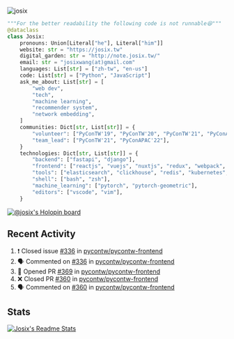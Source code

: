 ![josix](https://komarev.com/ghpvc/?username=josix)
```python
"""For the better readability the following code is not runnable😆"""
@dataclass
class Josix:
    pronouns: Union[Literal["he"], Literal["him"]]
    website: str = "https://josix.tw"
    digital_garden: str = "http://note.josix.tw/"
    email: str = "josixwang(at)gmail.com"
    languages: List[str] = ["zh-tw", "en-us"]
    code: List[str] = ["Python", "JavaScript"]
    ask_me_about: List[str] = [
        "web dev",
        "tech",
        "machine learning",
        "recommender system",
        "network embedding",
    ]
    communities: Dict[str, List[str]] = {
        "volunteer": ["PyConTW'19", "PyConTW'20", "PyConTW'21", "PyConAPAC'22"],
        "team_lead": ["PyConTW'21", "PyConAPAC'22"],
    }
    technologies: Dict[str, List[str]] = {
        "backend": ["fastapi", "django"],
        "frontend": ["reactjs", "vuejs", "nuxtjs", "redux", "webpack", "tailwindcss"],
        "tools": ["elasticsearch", "clickhouse", "redis", "kubernetes", "docker"],
        "shell": ["bash", "zsh"],
        "machine_learning": ["pytorch", "pytorch-geometric"],
        "editors": ["vscode", "vim"],
    }
```
[![@josix's Holopin board](https://holopin.io/api/user/board?user=josix)](https://holopin.io/@josix)

## Recent Activity
<!--START_SECTION:activity-->
1. ❗️ Closed issue [#336](https://github.com/pycontw/pycontw-frontend/issues/336) in [pycontw/pycontw-frontend](https://github.com/pycontw/pycontw-frontend)
2. 🗣 Commented on [#336](https://github.com/pycontw/pycontw-frontend/issues/336) in [pycontw/pycontw-frontend](https://github.com/pycontw/pycontw-frontend)
3. 💪 Opened PR [#369](https://github.com/pycontw/pycontw-frontend/pull/369) in [pycontw/pycontw-frontend](https://github.com/pycontw/pycontw-frontend)
4. ❌ Closed PR [#360](https://github.com/pycontw/pycontw-frontend/pull/360) in [pycontw/pycontw-frontend](https://github.com/pycontw/pycontw-frontend)
5. 🗣 Commented on [#360](https://github.com/pycontw/pycontw-frontend/issues/360) in [pycontw/pycontw-frontend](https://github.com/pycontw/pycontw-frontend)
<!--END_SECTION:activity-->



## Stats
[![Josix's Readme Stats](https://github-readme-stats.vercel.app/api?username=josix&show_icons=true&theme=default&count_private=true&card_width=400)](https://github.com/anuraghazra/github-readme-stats)
